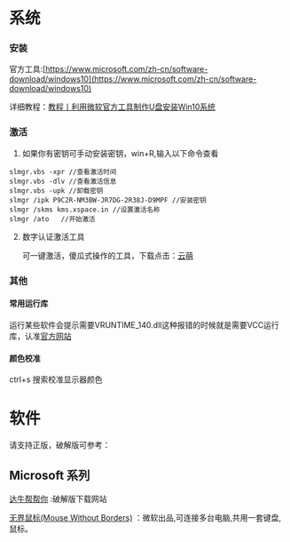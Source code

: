 # 系统

### 安装

官方工具:[https://www.microsoft.com/zh-cn/software-download/windows10](https://www.microsoft.com/zh-cn/software-download/windows10)

详细教程：[教程丨利用微软官方工具制作U盘安装Win10系统](https://blog.csdn.net/liuchang19950703/article/details/102542286)

### 激活

1. 如果你有密钥可手动安装密钥，win+R,输入以下命令查看

```
slmgr.vbs -xpr //查看激活时间
slmgr.vbs -dlv //查看激活信息
slmgr.vbs -upk //卸载密钥
slmgr /ipk P9C2R-NM3BW-JR7DG-2R38J-D9MPF //安装密钥
slmgr /skms kms.xspace.in //设置激活名称
slmgr /ato   //开始激活
```

2. 数字认证激活工具

   可一键激活，傻瓜式操作的工具，下载点击：[云萌](https://cmwtat.cloudmoe.com/cn.html)

### 其他

#### **常用运行库**

运行某些软件会提示需要VRUNTIME_140.dll这种报错的时候就是需要VCC运行库，认准[官方网站](https://support.microsoft.com/zh-cn/help/2977003/the-latest-supported-visual-c-downloads)

#### 颜色校准

ctrl+s 搜索校准显示器颜色

# 软件

请支持正版，破解版可参考：

## Microsoft 系列

[达牛帮帮你](http://www.dnbbn.com/) :破解版下载网站

[无界鼠标(Mouse Without Borders)](https://www.microsoft.com/en-us/download/details.aspx?id=35460) ：微软出品,可连接多台电脑,共用一套键盘,鼠标。





